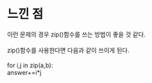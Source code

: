 # 느낀 점  
이런 문제의 경우 zip()함수를 쓰는 방법이 좋을 것 같다.   
<br/>
zip()함수를 사용한다면 다음과 같이 쓰이게 된다.  
<br/>
for i,j in zip(a,b):  
  answer+=i*j
